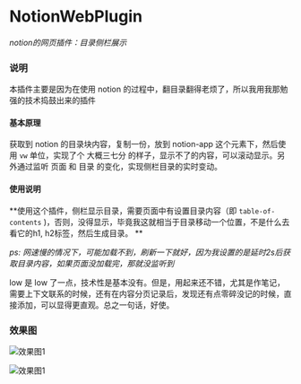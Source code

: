 # NotionWebPlugin
*notion的网页插件：目录侧栏展示*

### 说明

本插件主要是因为在使用 notion 的过程中，翻目录翻得老烦了，所以我用我那勉强的技术捣鼓出来的插件

#### 基本原理

获取到 notion 的目录块内容，复制一份，放到 notion-app 这个元素下，然后使用 `vw` 单位，实现了个 大概三七分 的样子，显示不了的内容，可以滚动显示。另外通过监听 页面 和 目录 的变化，实现侧栏目录的实时变动。

#### 使用说明

**使用这个插件，侧栏显示目录，需要页面中有设置目录内容（即 `table-of-contents` )，否则，没得显示，毕竟我这就相当于目录移动一个位置，不是什么去看它的h1, h2标签，然后生成目录。 **

*ps: 网速慢的情况下，可能加载不到，刷新一下就好，因为我设置的是延时2s后获取目录内容，如果页面没加载完，那就没监听到*

low 是 low 了一点，技术性是基本没有。但是，用起来还不错，尤其是作笔记，需要上下文联系的时候，还有在内容分页记录后，发现还有点零碎没记的时候，直接添加，可以显得更直观。总之一句话，好使。

### 效果图

![效果图1](./images/效果图/效果图1.gif)

![效果图1](./images/效果图/效果图2.gif)




